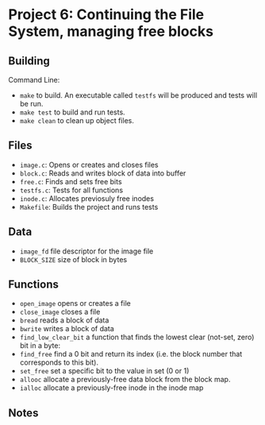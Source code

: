 # Project 6: Continuing the File System, managing free blocks 

## Building

Command Line:

* `make` to build. An executable called `testfs` will be produced and tests will be run.
* `make test` to build and run tests.
* `make clean` to clean up object files.

## Files

* `image.c`: Opens or creates and closes files
* `block.c`: Reads and writes block of data into buffer
* `free.c`: Finds and sets free bits
* `testfs.c`: Tests for all functions
* `inode.c`: Allocates previosuly free inodes
* `Makefile`: Builds the project and runs tests

## Data

* `image_fd` file descriptor for the image file
* `BLOCK_SIZE` size of block in bytes

## Functions
* `open_image` opens or creates a file
* `close_image` closes a file
* `bread` reads a block of data
* `bwrite` writes a block of data
* `find_low_clear_bit` a function that finds the lowest clear (not-set, zero) bit in a byte:
* `find_free` find a 0 bit and return its index (i.e. the block number that corresponds to this bit).
* `set_free` set a specific bit to the value in set (0 or 1)
* `allooc` allocate a previously-free data block from the block map.
* `ialloc` allocate a previously-free inode in the inode map

## Notes

